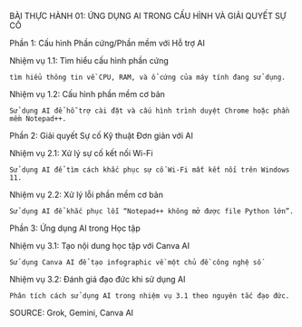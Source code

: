 BÀI THỰC HÀNH 01: ỨNG DỤNG AI TRONG CẤU HÌNH VÀ GIẢI QUYẾT SỰ CỐ


Phần 1: Cấu hình Phần cứng/Phần mềm với Hỗ trợ AI

  Nhiệm vụ 1.1: Tìm hiểu cấu hình phần cứng

    tìm hiểu thông tin về CPU, RAM, và ổ cứng của máy tính đang sử dụng.

  Nhiệm vụ 1.2: Cấu hình phần mềm cơ bản

    Sử dụng AI để hỗ trợ cài đặt và cấu hình trình duyệt Chrome hoặc phần mềm Notepad++.

Phần 2: Giải quyết Sự cố Kỹ thuật Đơn giản với AI

  Nhiệm vụ 2.1: Xử lý sự cố kết nối Wi-Fi

    Sử dụng AI để tìm cách khắc phục sự cố Wi-Fi mất kết nối trên Windows 11.

  Nhiệm vụ 2.2: Xử lý lỗi phần mềm cơ bản

    Sử dụng AI để khắc phục lỗi “Notepad++ không mở được file Python lớn”.

Phần 3: Ứng dụng AI trong Học tập

  Nhiệm vụ 3.1: Tạo nội dung học tập với Canva AI

    Sử dụng Canva AI để tạo infographic về một chủ đề công nghệ số

  Nhiệm vụ 3.2: Đánh giá đạo đức khi sử dụng AI

    Phân tích cách sử dụng AI trong nhiệm vụ 3.1 theo nguyên tắc đạo đức.

SOURCE: Grok, Gemini, Canva AI
